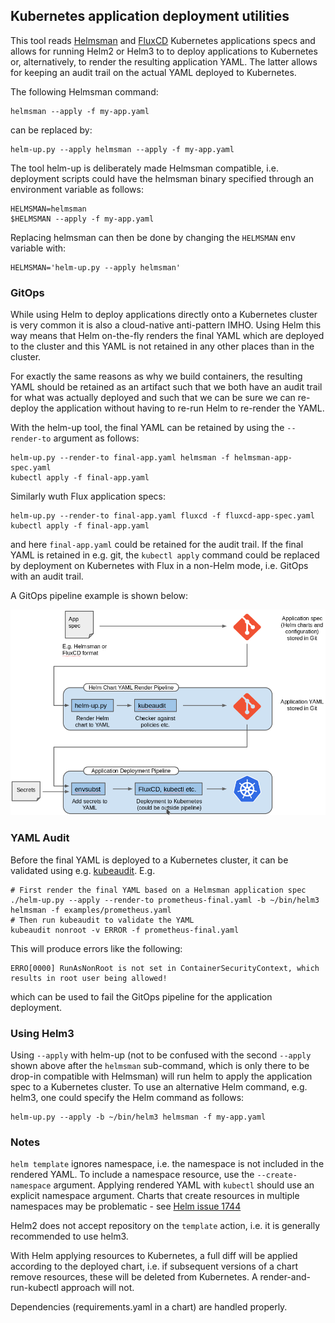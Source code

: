 ## Kubernetes application deployment utilities

This tool reads [Helmsman](https://github.com/Praqma/helmsman) and
[FluxCD](https://fluxcd.io/) Kubernetes applications specs and allows for
running Helm2 or Helm3 to to deploy applications to Kubernetes or, alternatively,
to render the resulting application YAML. The latter allows for keeping an audit
trail on the actual YAML deployed to Kubernetes.

The following Helmsman command:

```
helmsman --apply -f my-app.yaml
```

can be replaced by:

```
helm-up.py --apply helmsman --apply -f my-app.yaml
```

The tool helm-up is deliberately made Helmsman compatible, i.e. deployment
scripts could have the helmsman binary specified through an environment
variable as follows:

```
HELMSMAN=helmsman
$HELMSMAN --apply -f my-app.yaml
```

Replacing helmsman can then be done by changing the `HELMSMAN` env variable with:

```
HELMSMAN='helm-up.py --apply helmsman'
```

### GitOps

While using Helm to deploy applications directly onto a Kubernetes cluster is
very common it is also a cloud-native anti-pattern IMHO. Using Helm this way
means that Helm on-the-fly renders the final YAML which are deployed to the
cluster and this YAML is not retained in any other places than in the cluster.

For exactly the same reasons as why we build containers, the resulting YAML
should be retained as an artifact such that we both have an audit trail for what
was actually deployed and such that we can be sure we can re-deploy the
application without having to re-run Helm to re-render the YAML.

With the helm-up tool, the final YAML can be retained by using the `--render-to`
argument as follows:

```
helm-up.py --render-to final-app.yaml helmsman -f helmsman-app-spec.yaml
kubectl apply -f final-app.yaml
```

Similarly wuth Flux application specs:

```
helm-up.py --render-to final-app.yaml fluxcd -f fluxcd-app-spec.yaml
kubectl apply -f final-app.yaml
```

and here `final-app.yaml` could be retained for the audit trail.  If the final
YAML is retained in e.g. git, the `kubectl apply` command could be replaced by
deployment on Kubernetes with Flux in a non-Helm mode, i.e. GitOps with an audit
trail.

A GitOps pipeline example is shown below:

![GitOps pipelines](doc/gitops.png)

### YAML Audit

Before the final YAML is deployed to a Kubernetes cluster, it can be validated
using e.g. [kubeaudit](https://github.com/Shopify/kubeaudit). E.g.

```
# First render the final YAML based on a Helmsman application spec
./helm-up.py --apply --render-to prometheus-final.yaml -b ~/bin/helm3 helmsman -f examples/prometheus.yaml
# Then run kubeaudit to validate the YAML
kubeaudit nonroot -v ERROR -f prometheus-final.yaml
```

This will produce errors like the following:

```
ERRO[0000] RunAsNonRoot is not set in ContainerSecurityContext, which results in root user being allowed!
```

which can be used to fail the GitOps pipeline for the application deployment.

### Using Helm3

Using `--apply` with helm-up (not to be confused with the second `--apply` shown
above after the `helmsman` sub-command, which is only there to be drop-in
compatible with Helmsman) will run helm to apply the application spec to a
Kubernetes cluster. To use an alternative Helm command, e.g. helm3, one could
specify the Helm command as follows:

```
helm-up.py --apply -b ~/bin/helm3 helmsman -f my-app.yaml
```

### Notes

`helm template` ignores namespace, i.e. the namespace is not included in the
rendered YAML. To include a namespace resource, use the `--create-namespace`
argument.  Applying rendered YAML with `kubectl` should use an explicit
namespace argument. Charts that create resources in multiple namespaces may be
problematic - see [Helm issue
1744](https://github.com/jetstack/cert-manager/issues/1744)

Helm2 does not accept repository on the `template` action, i.e. it is generally
recommended to use helm3.

With Helm applying resources to Kubernetes, a full diff will be applied
according to the deployed chart, i.e. if subsequent versions of a chart remove
resources, these will be deleted from Kubernetes. A render-and-run-kubectl
approach will not.

Dependencies (requirements.yaml in a chart) are handled properly.
